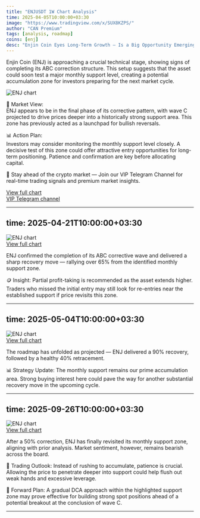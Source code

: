 ```yaml
---
title: "ENJUSDT 1W Chart Analysis"
time: 2025-04-05T10:00:00+03:30
image: "https://www.tradingview.com/x/SUX8KZPS/"
author: "CAN Premium"
tags: [analysis, roadmap]
coins: [enj]
desc: "Enjin Coin Eyes Long-Term Growth – Is a Big Opportunity Emerging?"
---
```


Enjin Coin (ENJ) is approaching a crucial technical stage, showing signs of completing its ABC correction structure. This setup suggests that the asset could soon test a major monthly support level, creating a potential accumulation zone for investors preparing for the next market cycle.

![ENJ chart](https://www.tradingview.com/x/SUX8KZPS/)  

🔎 Market View:  
ENJ appears to be in the final phase of its corrective pattern, with wave C projected to drive prices deeper into a historically strong support area. This zone has previously acted as a launchpad for bullish reversals.  

📊 Action Plan:  
Investors may consider monitoring the monthly support level closely. A decisive test of this zone could offer attractive entry opportunities for long-term positioning. Patience and confirmation are key before allocating capital.  

🚀 Stay ahead of the crypto market — Join our VIP Telegram Channel for real-time trading signals and premium market insights.  

[View full chart](https://www.tradingview.com/x/SUX8KZPS/)  
[VIP Telegram channel](https://t.me/+2znhsiCGpI81MzQ0)  

---
time: 2025-04-21T10:00:00+03:30
---

![ENJ chart](https://www.tradingview.com/x/2MHZ6xoM/)  
[View full chart](https://www.tradingview.com/x/2MHZ6xoM/)  

ENJ confirmed the completion of its ABC corrective wave and delivered a sharp recovery move — rallying over 65% from the identified monthly support zone.  

🪙 Insight: Partial profit-taking is recommended as the asset extends higher. Traders who missed the initial entry may still look for re-entries near the established support if price revisits this zone.  

---
time: 2025-05-04T10:00:00+03:30
---

![ENJ chart](https://www.tradingview.com/x/2MHZ6xoM/)  
[View full chart](https://www.tradingview.com/x/2MHZ6xoM/)  

The roadmap has unfolded as projected — ENJ delivered a 90% recovery, followed by a healthy 40% retracement.  

📊 Strategy Update: The monthly support remains our prime accumulation area. Strong buying interest here could pave the way for another substantial recovery move in the upcoming cycle.  

---
time: 2025-09-26T10:00:00+03:30
---

![ENJ chart](https://www.tradingview.com/x/AjesRgVj/)  
[View full chart](https://www.tradingview.com/x/AjesRgVj/)  

After a 50% correction, ENJ has finally revisited its monthly support zone, aligning with prior analysis. Market sentiment, however, remains bearish across the board.  

🔎 Trading Outlook: Instead of rushing to accumulate, patience is crucial. Allowing the price to penetrate deeper into support could help flush out weak hands and excessive leverage.  

📌 Forward Plan: A gradual DCA approach within the highlighted support zone may prove effective for building strong spot positions ahead of a potential breakout at the conclusion of wave C.  

---